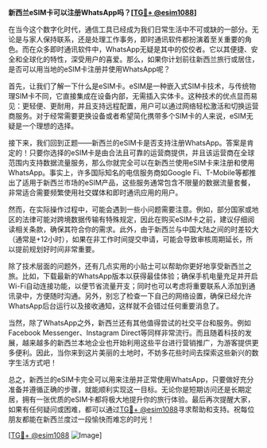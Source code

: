 **新西兰eSIM卡可以注册WhatsApp吗？[[TG💪+ @esim1088](https://t.me/s/esim1088)]**

在当今这个数字化时代，通信工具已经成为我们日常生活中不可或缺的一部分。无论是与家人保持联系，还是处理工作事务，即时通讯软件都扮演着至关重要的角色。而在众多即时通讯软件中，WhatsApp无疑是其中的佼佼者。它以其便捷、安全和全球化的特性，深受用户的喜爱。那么，如果你计划前往新西兰旅行或居住，是否可以用当地的eSIM卡注册并使用WhatsApp呢？

首先，让我们了解一下什么是eSIM卡。eSIM是一种嵌入式SIM卡技术，与传统物理SIM卡不同，它直接集成在设备内部，无需插入实体卡。这种技术的优点显而易见：更轻便、更耐用，并且支持远程配置，用户可以通过网络轻松激活和切换运营商服务。对于经常需要更换设备或者希望简化携带多个SIM卡的人来说，eSIM无疑是一个理想的选择。

接下来，我们回到正题——新西兰的eSIM卡是否支持注册WhatsApp。答案是肯定的！只要你选择的eSIM卡是由合法且可靠的运营商提供，并且该运营商在全球范围内支持数据流量服务，那么你就完全可以在新西兰使用eSIM卡来注册和使用WhatsApp。事实上，许多国际知名的电信服务商如Google Fi、T-Mobile等都推出了适用于新西兰市场的eSIM产品，这些服务通常包含不限量的数据流量套餐，非常适合需要频繁使用社交媒体和即时通讯应用的用户。

然而，在实际操作过程中，可能会遇到一些小问题需要注意。例如，部分国家或地区的法律可能对跨境数据传输有特殊规定，因此在购买eSIM卡之前，建议仔细阅读相关条款，确保其符合你的需求。此外，由于新西兰与中国大陆之间的时差较大（通常是+12小时），如果在非工作时间提交申请，可能会导致审核周期延长，所以提前规划好时间非常重要。

除了技术层面的问题外，还有几点实用的小贴士可以帮助你更好地享受新西兰之旅。比如，下载最新的WhatsApp版本以获得最佳体验；确保手机电量充足并开启Wi-Fi自动连接功能，以便节省流量开支；同时也可以考虑将重要联系人添加到通讯录中，方便随时沟通。另外，别忘了检查一下自己的网络设置，确保已经允许WhatsApp后台运行以及接收通知，这样就不会错过任何重要消息了。

当然，除了WhatsApp之外，新西兰还有其他值得尝试的社交平台和服务。例如Facebook Messenger、Instagram Direct等同样非常流行。而且随着科技的发展，越来越多的新西兰本地企业也开始利用这些平台进行营销推广，为游客提供更多便利。因此，当你来到这片美丽的土地时，不妨多花些时间去探索这些新兴的数字生活方式吧！

总之，新西兰的eSIM卡完全可以用来注册并正常使用WhatsApp，只要做好充分准备并遵循正确的步骤，就能顺利实现这一目标。无论你是短期访问还是长期定居，拥有一张优质的eSIM卡都将极大地提升你的旅行体验。最后再次提醒大家，如果有任何疑问或困难，都可以通过[TG💪+ @esim1088](https://t.me/s/esim1088)寻求帮助和支持。祝每位朋友都能在新西兰度过一段愉快而难忘的时光！

[[TG💪+ @esim1088](https://t.me/s/esim1088) ![Image](https://i.postimg.cc/4NQfJmqS/Snipaste-2025-05-13-00-14-12.png)]